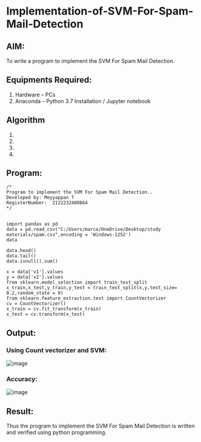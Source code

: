 # Implementation-of-SVM-For-Spam-Mail-Detection

## AIM:
To write a program to implement the SVM For Spam Mail Detection.

## Equipments Required:
1. Hardware – PCs
2. Anaconda – Python 3.7 Installation / Jupyter notebook

## Algorithm
1. 
2. 
3. 
4. 

## Program:
```
/*
Program to implement the SVM For Spam Mail Detection..
Developed by: Meyyappan T
RegisterNumber:  2122232400864
*/


import pandas as pd
data = pd.read_csv("C:/Users/marco/OneDrive/Desktop/study materials/spam.csv",encoding = 'Windows-1252')
data

data.head()
data.tail()
data.isnull().sum()

x = data['v1'].values
y = data['v2'].values
from sklearn.model_selection import train_test_split
x_train,x_test,y_train,y_test = train_test_split(x,y,test_size= 0.2,random_state = 0)
from sklearn.feature_extraction.text import CountVectorizer
cv = CountVectorizer()
x_train = cv.fit_transform(x_train)
x_test = cv.transform(x_test)
```

## Output:



### Using Count vectorizer and SVM:
![image](https://github.com/Meyyappan-T/Implementation-of-SVM-For-Spam-Mail-Detection/assets/128804366/2086fe50-a7f3-4d83-8762-b9674768b8bd)
### Accuracy:
![image](https://github.com/Meyyappan-T/Implementation-of-SVM-For-Spam-Mail-Detection/assets/128804366/f4505745-f782-48b3-90f0-7bcd6b1d5ff7)




## Result:
Thus the program to implement the SVM For Spam Mail Detection is written and verified using python programming.

